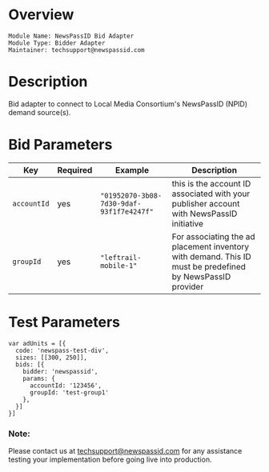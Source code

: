 Overview
========

```
Module Name: NewsPassID Bid Adapter
Module Type: Bidder Adapter
Maintainer: techsupport@newspassid.com
```

Description
===========

Bid adapter to connect to Local Media Consortium's NewsPassID (NPID) demand source(s).

# Bid Parameters

| Key | Required | Example | Description |
| --- | -------- | ------- | ----------- |
| `accountId` | yes | `"01952070-3b08-7d30-9daf-93f1f7e4247f"` | this is the account ID associated with your publisher account with NewsPassID initiative |
| `groupId` | yes | `"leftrail-mobile-1"` | For associating the ad placement inventory with demand. This ID must be predefined by NewsPassID provider |

# Test Parameters

```
var adUnits = [{
  code: 'newspass-test-div',
  sizes: [[300, 250]],
  bids: [{
    bidder: 'newspassid',
    params: {
      accountId: '123456',
      groupId: 'test-group1'
    },
  }]
}]
```

### Note:

Please contact us at techsupport@newspassid.com for any assistance testing your implementation before going live into production.

